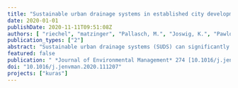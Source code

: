 ```yaml
---
title: "Sustainable urban drainage systems in established city developments: Modelling the potential for CSO reduction and river impact mitigation"
date: 2020-01-01
publishDate: 2020-11-11T09:51:08Z
authors: [ "riechel", "matzinger", "Pallasch, M.", "Joswig, K.", "Pawlowsky-Reusing, E.", "Hinkelmann, R.", "rouault" ]
publication_types: ["2"]
abstract: "Sustainable urban drainage systems (SUDS) can significantly reduce runoff from urban areas. However, their potential to mitigate acute river impacts of combined sewer overflows (CSO) is largely unknown. To close this gap, a novel coupled model approach was deployed that simulates the effect of realistic SUDS strategies, developed for an established city quarter, on acute oxygen depressions in the receiving river. Results show that for an average rainfall year the SUDS strategies reduce total runoff by 28% - 39% and peak runoff by 31% - 48%. Resulting relative reduction in total CSO volume ranges from 45% - 58%, exceeding annual runoff reduction from SUDS by a factor of 1.5. Negative impacts in the form of fish-critical dissolved oxygen (DO) conditions in the receiving river (<2 mg DO/L) can be completely prevented with the SUDS strategies for an average rainfall year. The realistic SUDS strategies were compared with a simpler simulation approach which consists in globally downscaling runoff from all impervious areas. It indicates that such a simple approach does not completely account for the positive effect of SUDS, underestimating CSO volumes for specific rain events by up to 13%. Accordingly, global downscaling is only recommended for preliminary planning purposes."
featured: false
publication: " *Journal of Environmental Management* 274 [10.1016/j.jenvman.2020.111207](https://doi.org/10.1016/j.jenvman.2020.111207)"
doi: "10.1016/j.jenvman.2020.111207"
projects: ["kuras"]
---
```


